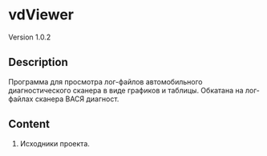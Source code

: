 # vdViewer
Version 1.0.2
## Description
Программа для просмотра лог-файлов автомобильного диагностического сканера в виде графиков и таблицы.
Обкатана на лог-файлах сканера ВАСЯ диагност.
## Content
1. Исходники проекта.

